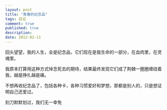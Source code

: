 ```yaml
---
layout: post
title: "青春的纪念品"
tags: 日记
comment: true
published: true
description: 
date: 2012-02-11
---
```


回头望望，我的人生，全是纪念品，它们现在是我生命的一部分，在血肉里，在灵魂里。

我原本打算用这种方式悼念死去的期待，结果最终发现它们成了荆棘一圈圈缠绕着我，越是挣扎越是痛。

不想再收纪念品了，包括各种卡，各种习惯爱好和梦想，那都是别人的，只是想证明自己还爱过。

刻刀默默划过，我们无一幸免





